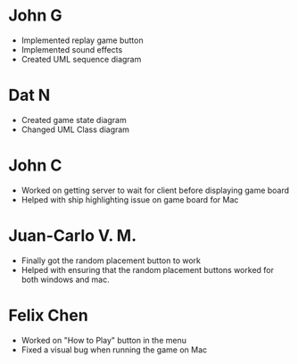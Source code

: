 # John G
- Implemented replay game button
- Implemented sound effects
- Created UML sequence diagram 

# Dat N
- Created game state diagram
- Changed UML Class diagram

# John C
- Worked on getting server to wait for client before displaying game board
- Helped with ship highlighting issue on game board for Mac

# Juan-Carlo V. M.
- Finally got the random placement button to work
- Helped with ensuring that the random placement buttons worked for both windows and mac.

# Felix Chen
- Worked on "How to Play" button in the menu
- Fixed a visual bug when running the game on Mac
